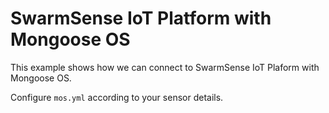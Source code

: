 # SwarmSense IoT Platform with Mongoose OS

This example shows how we can connect to SwarmSense IoT Plaform with Mongoose OS.

Configure `mos.yml` according to your sensor details.
